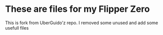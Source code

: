 # These are files for my Flipper Zero 
This is fork from UberGuido'z repo. I removed some unused and add some usefull files
